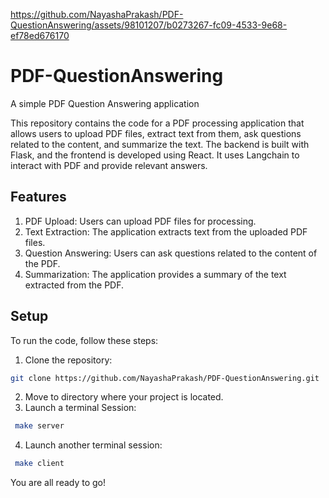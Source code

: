 
https://github.com/NayashaPrakash/PDF-QuestionAnswering/assets/98101207/b0273267-fc09-4533-9e68-ef78ed676170


# PDF-QuestionAnswering
A simple PDF Question Answering application

This repository contains the code for a PDF processing application that allows users to upload PDF files, extract text from them, ask questions related to the content, and summarize the text. The backend is built with Flask, and the frontend is developed using React. It uses Langchain to interact with PDF and provide relevant answers.

## Features
1. PDF Upload: Users can upload PDF files for processing.
2. Text Extraction: The application extracts text from the uploaded PDF files.
3. Question Answering: Users can ask questions related to the content of the PDF.
4. Summarization: The application provides a summary of the text extracted from the PDF.

## Setup
To run the code, follow these steps:
1. Clone the repository:
 ```bash
git clone https://github.com/NayashaPrakash/PDF-QuestionAnswering.git
```
2. Move to directory where your project is located.
3. Launch a terminal Session:
  ```bash
   make server
```
4. Launch another terminal session:
  ```bash
   make client
```
You are all ready to go!
